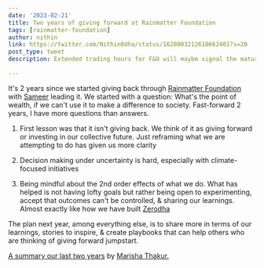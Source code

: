 ```yaml
---
date: '2023-02-21'
title: Two years of giving forward at Rainmatter Foundation
tags: [rainmatter-foundation]
author: nithin
link: https://twitter.com/Nithin0dha/status/1628003212610662401?s=20
post_type: tweet
description: Extended trading hours for F&O will maybe signal the maturity of our markets...

---
```


It's 2 years since we started giving back through [Rainmatter Foundation](https://rainmatter.org) with [Sameer](https://twitter.com/zenx) leading it. We started with a question: What's the point of wealth, if we can't use it to make a difference to society. Fast-forward 2 years, I have more questions than answers. 

1. First lesson was that it isn't giving back. We think of it as giving forward or investing in our collective future. Just reframing what we are attempting to do has given us more clarity

2. Decision making under uncertainty is hard, especially with climate-focused initiatives 

3. Being mindful about the 2nd order effects of what we do. What has helped is not having lofty goals but rather being open to experimenting, accept that outcomes can't be controlled, & sharing our learnings. Almost exactly like how we have built [Zerodha](zerodha.com)

The plan next year, among everything else, is to share more in terms of our learnings, stories to inspire, & create playbooks that can help others who are thinking of giving forward jumpstart.

[A summary our last two years](https://blog.rainmatter.org/turning-two-on-a-planetary-timescale/) by [Marisha Thakur.](https://twitter.com/MarishaThakur) 

